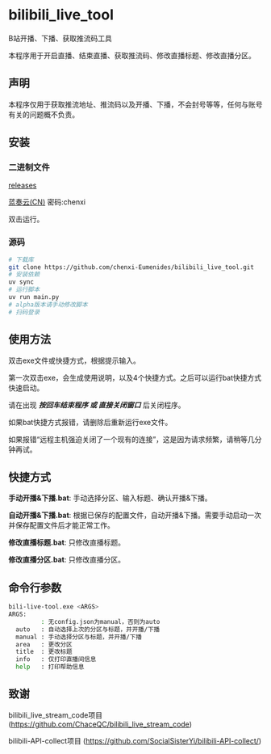 # bilibili_live_tool

B站开播、下播、获取推流码工具

本程序用于开启直播、结束直播、获取推流码、修改直播标题、修改直播分区。


## 声明

本程序仅用于获取推流地址、推流码以及开播、下播，不会封号等等，任何与账号有关的问题概不负责。

## 安装

### 二进制文件

[releases](https://github.com/chenxi-Eumenides/bilibili_live_tool/releases/latest)

[蓝奏云(CN)](https://wwzt.lanzoul.com/b00zxtbjrg)  密码:chenxi

双击运行。

### 源码

```bash
# 下载库
git clone https://github.com/chenxi-Eumenides/bilibili_live_tool.git
# 安装依赖
uv sync
# 运行脚本
uv run main.py
# alpha版本请手动修改脚本
# 扫码登录
```

## 使用方法

双击exe文件或快捷方式，根据提示输入。

第一次双击exe，会生成使用说明，以及4个快捷方式。之后可以运行bat快捷方式快速启动。

请在出现 ***按回车结束程序 或 直接关闭窗口*** 后关闭程序。

如果bat快捷方式报错，请删除后重新运行exe文件。

如果报错“远程主机强迫关闭了一个现有的连接”，这是因为请求频繁，请稍等几分钟再试。

## 快捷方式

**手动开播&下播.bat**: 手动选择分区、输入标题、确认开播&下播。

**自动开播&下播.bat**: 根据已保存的配置文件，自动开播&下播。需要手动启动一次并保存配置文件后才能正常工作。

**修改直播标题.bat**: 只修改直播标题。

**修改直播分区.bat**: 只修改直播分区。

## 命令行参数

```bash
bili-live-tool.exe <ARGS>
ARGS:
         : 无config.json为manual，否则为auto
  auto   : 自动选择上次的分区与标题，并开播/下播
  manual : 手动选择分区与标题，并开播/下播
  area   : 更改分区
  title  : 更改标题
  info   : 仅打印直播间信息
  help   : 打印帮助信息
```

## 致谢

bilibili_live_stream_code项目 (https://github.com/ChaceQC/bilibili_live_stream_code)

bilibili-API-collect项目 (https://github.com/SocialSisterYi/bilibili-API-collect/)

